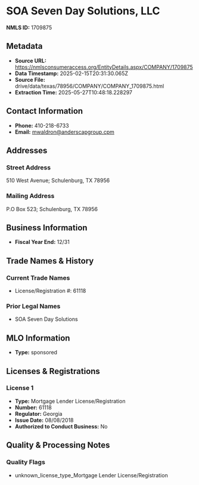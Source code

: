 # SOA Seven Day Solutions, LLC

**NMLS ID:** 1709875

## Metadata
- **Source URL:** https://nmlsconsumeraccess.org/EntityDetails.aspx/COMPANY/1709875
- **Data Timestamp:** 2025-02-15T20:31:30.065Z
- **Source File:** drive/data/texas/78956/COMPANY/COMPANY_1709875.html
- **Extraction Time:** 2025-05-27T10:48:18.228297

## Contact Information
- **Phone:** 410-218-6733
- **Email:** mwaldron@anderscapgroup.cpm

## Addresses
### Street Address
510 West Avenue; Schulenburg, TX 78956

### Mailing Address
P.O Box 523; Schulenburg, TX 78956

## Business Information
- **Fiscal Year End:** 12/31

## Trade Names & History
### Current Trade Names
- License/Registration #: 61118

### Prior Legal Names
- SOA Seven Day Solutions

## MLO Information
- **Type:** sponsored

## Licenses & Registrations

### License 1
- **Type:** Mortgage Lender License/Registration
- **Number:** 61118
- **Regulator:** Georgia
- **Issue Date:** 08/08/2018
- **Authorized to Conduct Business:** No

## Quality & Processing Notes
### Quality Flags
- unknown_license_type_Mortgage Lender License/Registration
